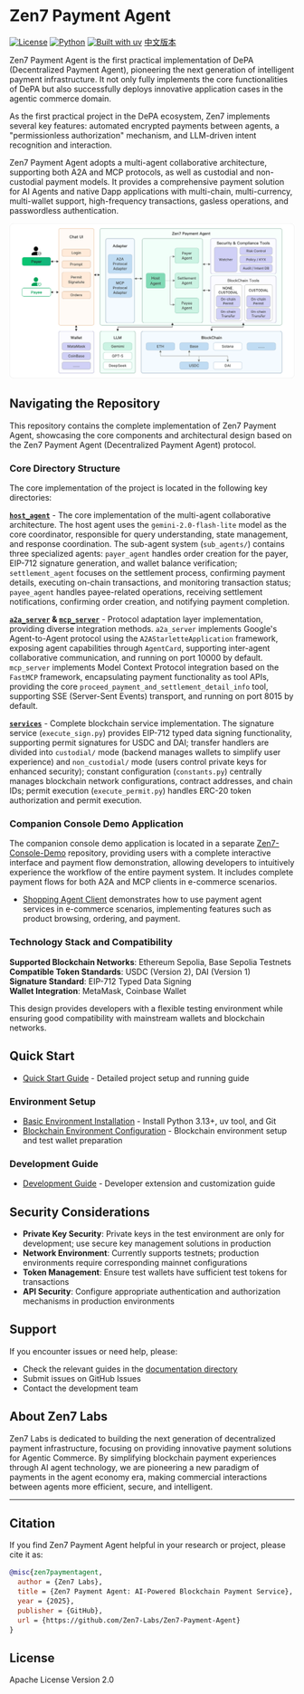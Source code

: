 # Zen7 Payment Agent

[![License](https://img.shields.io/badge/License-Apache%202.0-blue.svg)](LICENSE)
[![Python](https://img.shields.io/badge/Python-3.13+-green.svg)](https://python.org)
[![Built with uv](https://img.shields.io/badge/Built%20with-uv-purple.svg)](https://github.com/astral-sh/uv)
[中文版本](README-zh.md)

Zen7 Payment Agent is the first practical implementation of DePA (Decentralized Payment Agent), pioneering the next generation of intelligent payment infrastructure. It not only fully implements the core functionalities of DePA but also successfully deploys innovative application cases in the agentic commerce domain.

As the first practical project in the DePA ecosystem, Zen7 implements several key features: automated encrypted payments between agents, a "permissionless authorization" mechanism, and LLM-driven intent recognition and interaction.

Zen7 Payment Agent adopts a multi-agent collaborative architecture, supporting both A2A and MCP protocols, as well as custodial and non-custodial payment models. It provides a comprehensive payment solution for AI Agents and native Dapp applications with multi-chain, multi-currency, multi-wallet support, high-frequency transactions, gasless operations, and passwordless authentication.

<div align="left">
  <img src="/docs/assets/architecture.png" alt="Zen7 Payment Agent Architecture" width="800">
</div>

## Navigating the Repository

This repository contains the complete implementation of Zen7 Payment Agent, showcasing the core components and architectural design based on the Zen7 Payment Agent (Decentralized Payment Agent) protocol.

### Core Directory Structure

The core implementation of the project is located in the following key directories:

**[`host_agent`](https://github.com/Zen7-Labs/Zen7-Payment-Agent/tree/main/host_agent)** - The core implementation of the multi-agent collaborative architecture. The host agent uses the `gemini-2.0-flash-lite` model as the core coordinator, responsible for query understanding, state management, and response coordination. The sub-agent system (`sub_agents/`) contains three specialized agents: `payer_agent` handles order creation for the payer, EIP-712 signature generation, and wallet balance verification; `settlement_agent` focuses on the settlement process, confirming payment details, executing on-chain transactions, and monitoring transaction status; `payee_agent` handles payee-related operations, receiving settlement notifications, confirming order creation, and notifying payment completion.

**[`a2a_server`](https://github.com/Zen7-Labs/Zen7-Payment-Agent/tree/main/a2a_server) & [`mcp_server`](https://github.com/Zen7-Labs/Zen7-Payment-Agent/tree/main/mcp_server)** - Protocol adaptation layer implementation, providing diverse integration methods. `a2a_server` implements Google's Agent-to-Agent protocol using the `A2AStarletteApplication` framework, exposing agent capabilities through `AgentCard`, supporting inter-agent collaborative communication, and running on port 10000 by default. `mcp_server` implements Model Context Protocol integration based on the `FastMCP` framework, encapsulating payment functionality as tool APIs, providing the core `proceed_payment_and_settlement_detail_info` tool, supporting SSE (Server-Sent Events) transport, and running on port 8015 by default.

**[`services`](https://github.com/Zen7-Labs/Zen7-Payment-Agent/tree/main/services)** - Complete blockchain service implementation. The signature service (`execute_sign.py`) provides EIP-712 typed data signing functionality, supporting permit signatures for USDC and DAI; transfer handlers are divided into `custodial/` mode (backend manages wallets to simplify user experience) and `non_custodial/` mode (users control private keys for enhanced security); constant configuration (`constants.py`) centrally manages blockchain network configurations, contract addresses, and chain IDs; permit execution (`execute_permit.py`) handles ERC-20 token authorization and permit execution.

### Companion Console Demo Application

The companion console demo application is located in a separate [Zen7-Console-Demo](https://github.com/Zen7-Labs/Zen7-Console-Demo) repository, providing users with a complete interactive interface and payment flow demonstration, allowing developers to intuitively experience the workflow of the entire payment system. It includes complete payment flows for both A2A and MCP clients in e-commerce scenarios.
   - [Shopping Agent Client](https://github.com/Zen7-Labs/Zen7-Console-Demo/tree/main/shopping_agent) demonstrates how to use payment agent services in e-commerce scenarios, implementing features such as product browsing, ordering, and payment.


### Technology Stack and Compatibility

**Supported Blockchain Networks**: Ethereum Sepolia, Base Sepolia Testnets  
**Compatible Token Standards**: USDC (Version 2), DAI (Version 1)  
**Signature Standard**: EIP-712 Typed Data Signing  
**Wallet Integration**: MetaMask, Coinbase Wallet  

This design provides developers with a flexible testing environment while ensuring good compatibility with mainstream wallets and blockchain networks.


## Quick Start
- [Quick Start Guide](docs/quick_start.md) - Detailed project setup and running guide
### Environment Setup
- [Basic Environment Installation](docs/install-uv-python-git.md) - Install Python 3.13+, uv tool, and Git
- [Blockchain Environment Configuration](docs/blockchain_environment_setup.md) - Blockchain environment setup and test wallet preparation
### Development Guide
- [Development Guide](docs/development_guide.md) - Developer extension and customization guide

## Security Considerations

- **Private Key Security**: Private keys in the test environment are only for development; use secure key management solutions in production
- **Network Environment**: Currently supports testnets; production environments require corresponding mainnet configurations
- **Token Management**: Ensure test wallets have sufficient test tokens for transactions
- **API Security**: Configure appropriate authentication and authorization mechanisms in production environments

## Support

If you encounter issues or need help, please:

- Check the relevant guides in the [documentation directory](docs/)
- Submit issues on GitHub Issues
- Contact the development team

## About Zen7 Labs

Zen7 Labs is dedicated to building the next generation of decentralized payment infrastructure, focusing on providing innovative payment solutions for Agentic Commerce. By simplifying blockchain payment experiences through AI agent technology, we are pioneering a new paradigm of payments in the agent economy era, making commercial interactions between agents more efficient, secure, and intelligent.

---

## Citation

If you find Zen7 Payment Agent helpful in your research or project, please cite it as:

```bibtex
@misc{zen7paymentagent,
  author = {Zen7 Labs},
  title = {Zen7 Payment Agent: AI-Powered Blockchain Payment Service},
  year = {2025},
  publisher = {GitHub},
  url = {https://github.com/Zen7-Labs/Zen7-Payment-Agent}
}
```

## License

Apache License Version 2.0
